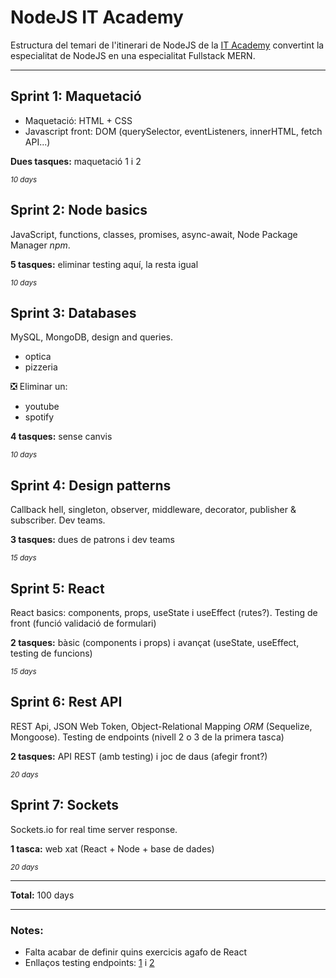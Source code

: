 # NodeJS IT Academy

Estructura del temari de l'itinerari de NodeJS de la [IT Academy](https://www.barcelonactiva.cat/es/itacademy) convertint la especialitat de NodeJS en una especialitat Fullstack MERN.

___________________________


## Sprint 1: Maquetació

- Maquetació: HTML + CSS
- Javascript front: DOM (querySelector, eventListeners, innerHTML, fetch API...)

**Dues tasques:** maquetació 1 i 2

<small>_10 days_</small>


## Sprint 2: Node basics

JavaScript, functions, classes, promises, async-await, Node Package Manager _npm_.

**5 tasques:** eliminar testing aquí, la resta igual

<small>_10 days_</small>


## Sprint 3: Databases

MySQL, MongoDB, design and queries.

- optica
- pizzeria

❎ Eliminar un:
- youtube
- spotify

**4 tasques:** sense canvis

<small>_10 days_</small>


## Sprint 4: Design patterns

Callback hell, singleton, observer, middleware, decorator, publisher & subscriber. Dev teams.

**3 tasques:** dues de patrons i dev teams

<small>_15 days_</small>


## Sprint 5: React

React basics: components, props, useState i useEffect (rutes?). Testing de front (funció validació de formulari) 

**2 tasques:** bàsic (components i props) i avançat (useState, useEffect, testing de funcions)

<small>_15 days_</small>


## Sprint 6: Rest API

REST Api, JSON Web Token, Object-Relational Mapping _ORM_ (Sequelize, Mongoose). Testing de endpoints (nivell 2 o 3 de la primera tasca)

**2 tasques:** API REST (amb testing) i joc de daus (afegir front?)

<small>_20 days_</small>


## Sprint 7: Sockets

Sockets.io for real time server response.

**1 tasca:** web xat (React + Node + base de dades)

<small>_20 days_</small>

___________________________

**Total:** 100 days

___________________________

### Notes:

- Falta acabar de definir quins exercicis agafo de React
- Enllaços testing endpoints: [1](https://www.freecodecamp.org/news/end-point-testing/) i [2](https://rapidapi.com/blog/api-testing/)